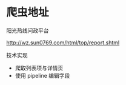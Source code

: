 # 爬虫地址

阳光热线问政平台

http://wz.sun0769.com/html/top/report.shtml

技术实现

- 爬取列表项与详情页
- 使用 pipeline 编辑字段
